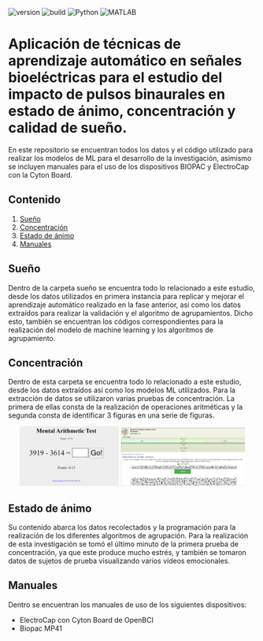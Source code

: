 ![version](https://img.shields.io/badge/version-1.0-purple)
![build](https://img.shields.io/badge/build-success-brightgreen)
![Python](https://img.shields.io/badge/Python-3.8.3-blue)
![MATLAB](https://img.shields.io/badge/MATLAB-R2020a-darkred)



# Aplicación de técnicas de aprendizaje automático en señales bioeléctricas para el estudio del impacto de pulsos binaurales en estado de ánimo, concentración y calidad de sueño.
En este repositorio se encuentran todos los datos y el código utilizado para realizar los modelos de ML para el desarrollo de la investigación, asimismo se incluyen manuales para el uso de los dispositivos BIOPAC y ElectroCap con la Cyton Board.

## Contenido
1. [Sueño](#sueño)
2. [Concentración](#concentración)
3. [Estado de ánimo](#estado-de-ánimo)
4. [Manuales](#manuales)

## Sueño
Dentro de la carpeta sueño se encuentra todo lo relacionado a este estudio, desde los datos utilizados en primera instancia para replicar y mejorar el aprendizaje automático realizado en la fase anterior, así como los datos extraídos para realizar la validación y el algoritmo de agrupamientos. Dicho esto, también se encuentran los códigos correspondientes para la realización del modelo de machine learning y los algoritmos de agrupamiento.

## Concentración
Dentro de esta carpeta se encuentra todo lo relacionado a este estudio, desde los datos extraídos así como los modelos ML utilizados. Para la extracción de datos se utilizaron varias pruebas de concentración. La primera de ellas consta de la realización de operaciones aritméticas y la segunda consta de identificar 3 figuras en una serie de figuras.

<p align="center">
    <img src="./media/arithm_test.png" width=40%>
    <img src="./media/Toulouse_Pieron_test.png" width=50%>
</p>

## Estado de ánimo
Su contenido abarca los datos recolectados y la programación para la realización de los diferentes algoritmos de agrupación. Para la realización de esta investigación se tomó el último minuto de la primera prueba de concentración, ya que este produce mucho estrés, y también se tomaron datos de sujetos de prueba visualizando varios vídeos emocionales.

## Manuales
Dentro se encuentran los manuales de uso de los siguientes dispositivos:
- ElectroCap con Cyton Board de OpenBCI
- Biopac MP41

